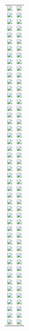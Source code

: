  <table>
     <tr>
         <td>
             <a href="1">
                 <center>
                     <img maxwidth="150" maxheight="150" src="1\Thumbnails\Thumbnail.Jpeg" />
                 </center>
             </a>
         </td>
         <td>
             <a href="2">
                 <center>
                     <img maxwidth="150" maxheight="150" src="2\Thumbnails\Thumbnail.Jpeg" />
                 </center>
             </a>
         </td>
     </tr>
     <tr>
         <td>
             <a href="3">
                 <center>
                     <img maxwidth="150" maxheight="150" src="3\Thumbnails\Thumbnail.Jpeg" />
                 </center>
             </a>
         </td>
         <td>
             <a href="4">
                 <center>
                     <img maxwidth="150" maxheight="150" src="4\Thumbnails\Thumbnail.Jpeg" />
                 </center>
             </a>
         </td>
     </tr>
     <tr>
         <td>
             <a href="5">
                 <center>
                     <img maxwidth="150" maxheight="150" src="5\Thumbnails\Thumbnail.Jpeg" />
                 </center>
             </a>
         </td>
         <td>
             <a href="6">
                 <center>
                     <img maxwidth="150" maxheight="150" src="6\Thumbnails\Thumbnail.Jpeg" />
                 </center>
             </a>
         </td>
     </tr>
     <tr>
         <td>
             <a href="7">
                 <center>
                     <img maxwidth="150" maxheight="150" src="7\Thumbnails\Thumbnail.Jpeg" />
                 </center>
             </a>
         </td>
         <td>
             <a href="8">
                 <center>
                     <img maxwidth="150" maxheight="150" src="8\Thumbnails\Thumbnail.Jpeg" />
                 </center>
             </a>
         </td>
     </tr>
     <tr>
         <td>
             <a href="9">
                 <center>
                     <img maxwidth="150" maxheight="150" src="9\Thumbnails\Thumbnail.Jpeg" />
                 </center>
             </a>
         </td>
         <td>
             <a href="10">
                 <center>
                     <img maxwidth="150" maxheight="150" src="10\Thumbnails\Thumbnail.Jpeg" />
                 </center>
             </a>
         </td>
     </tr>
     <tr>
         <td>
             <a href="11">
                 <center>
                     <img maxwidth="150" maxheight="150" src="11\Thumbnails\Thumbnail.Jpeg" />
                 </center>
             </a>
         </td>
         <td>
             <a href="12">
                 <center>
                     <img maxwidth="150" maxheight="150" src="12\Thumbnails\Thumbnail.Jpeg" />
                 </center>
             </a>
         </td>
     </tr>
     <tr>
         <td>
             <a href="13">
                 <center>
                     <img maxwidth="150" maxheight="150" src="13\Thumbnails\Thumbnail.Jpeg" />
                 </center>
             </a>
         </td>
         <td>
             <a href="14">
                 <center>
                     <img maxwidth="150" maxheight="150" src="14\Thumbnails\Thumbnail.Jpeg" />
                 </center>
             </a>
         </td>
     </tr>
     <tr>
         <td>
             <a href="15">
                 <center>
                     <img maxwidth="150" maxheight="150" src="15\Thumbnails\Thumbnail.Jpeg" />
                 </center>
             </a>
         </td>
         <td>
             <a href="16">
                 <center>
                     <img maxwidth="150" maxheight="150" src="16\Thumbnails\Thumbnail.Jpeg" />
                 </center>
             </a>
         </td>
     </tr>
     <tr>
         <td>
             <a href="17">
                 <center>
                     <img maxwidth="150" maxheight="150" src="17\Thumbnails\Thumbnail.Jpeg" />
                 </center>
             </a>
         </td>
         <td>
             <a href="18">
                 <center>
                     <img maxwidth="150" maxheight="150" src="18\Thumbnails\Thumbnail.Jpeg" />
                 </center>
             </a>
         </td>
     </tr>
     <tr>
         <td>
             <a href="19">
                 <center>
                     <img maxwidth="150" maxheight="150" src="19\Thumbnails\Thumbnail.Jpeg" />
                 </center>
             </a>
         </td>
         <td>
             <a href="20">
                 <center>
                     <img maxwidth="150" maxheight="150" src="20\Thumbnails\Thumbnail.Jpeg" />
                 </center>
             </a>
         </td>
     </tr>
     <tr>
         <td>
             <a href="21">
                 <center>
                     <img maxwidth="150" maxheight="150" src="21\Thumbnails\Thumbnail.Jpeg" />
                 </center>
             </a>
         </td>
         <td>
             <a href="22">
                 <center>
                     <img maxwidth="150" maxheight="150" src="22\Thumbnails\Thumbnail.Jpeg" />
                 </center>
             </a>
         </td>
     </tr>
     <tr>
         <td>
             <a href="23">
                 <center>
                     <img maxwidth="150" maxheight="150" src="23\Thumbnails\Thumbnail.Jpeg" />
                 </center>
             </a>
         </td>
         <td>
             <a href="24">
                 <center>
                     <img maxwidth="150" maxheight="150" src="24\Thumbnails\Thumbnail.Jpeg" />
                 </center>
             </a>
         </td>
     </tr>
     <tr>
         <td>
             <a href="25">
                 <center>
                     <img maxwidth="150" maxheight="150" src="25\Thumbnails\Thumbnail.Jpeg" />
                 </center>
             </a>
         </td>
         <td>
             <a href="26">
                 <center>
                     <img maxwidth="150" maxheight="150" src="26\Thumbnails\Thumbnail.Jpeg" />
                 </center>
             </a>
         </td>
     </tr>
     <tr>
         <td>
             <a href="27">
                 <center>
                     <img maxwidth="150" maxheight="150" src="27\Thumbnails\Thumbnail.Jpeg" />
                 </center>
             </a>
         </td>
         <td>
             <a href="28">
                 <center>
                     <img maxwidth="150" maxheight="150" src="28\Thumbnails\Thumbnail.Jpeg" />
                 </center>
             </a>
         </td>
     </tr>
     <tr>
         <td>
             <a href="29">
                 <center>
                     <img maxwidth="150" maxheight="150" src="29\Thumbnails\Thumbnail.Jpeg" />
                 </center>
             </a>
         </td>
         <td>
             <a href="30">
                 <center>
                     <img maxwidth="150" maxheight="150" src="30\Thumbnails\Thumbnail.Jpeg" />
                 </center>
             </a>
         </td>
     </tr>
     <tr>
         <td>
             <a href="31">
                 <center>
                     <img maxwidth="150" maxheight="150" src="31\Thumbnails\Thumbnail.Jpeg" />
                 </center>
             </a>
         </td>
         <td>
             <a href="32">
                 <center>
                     <img maxwidth="150" maxheight="150" src="32\Thumbnails\Thumbnail.Jpeg" />
                 </center>
             </a>
         </td>
     </tr>
     <tr>
         <td>
             <a href="33">
                 <center>
                     <img maxwidth="150" maxheight="150" src="33\Thumbnails\Thumbnail.Jpeg" />
                 </center>
             </a>
         </td>
         <td>
             <a href="34">
                 <center>
                     <img maxwidth="150" maxheight="150" src="34\Thumbnails\Thumbnail.Jpeg" />
                 </center>
             </a>
         </td>
     </tr>
     <tr>
         <td>
             <a href="35">
                 <center>
                     <img maxwidth="150" maxheight="150" src="35\Thumbnails\Thumbnail.Jpeg" />
                 </center>
             </a>
         </td>
         <td>
             <a href="36">
                 <center>
                     <img maxwidth="150" maxheight="150" src="36\Thumbnails\Thumbnail.Jpeg" />
                 </center>
             </a>
         </td>
     </tr>
     <tr>
         <td>
             <a href="37">
                 <center>
                     <img maxwidth="150" maxheight="150" src="37\Thumbnails\Thumbnail.Jpeg" />
                 </center>
             </a>
         </td>
         <td>
             <a href="38">
                 <center>
                     <img maxwidth="150" maxheight="150" src="38\Thumbnails\Thumbnail.Jpeg" />
                 </center>
             </a>
         </td>
     </tr>
     <tr>
         <td>
             <a href="39">
                 <center>
                     <img maxwidth="150" maxheight="150" src="39\Thumbnails\Thumbnail.Jpeg" />
                 </center>
             </a>
         </td>
         <td>
             <a href="40">
                 <center>
                     <img maxwidth="150" maxheight="150" src="40\Thumbnails\Thumbnail.Jpeg" />
                 </center>
             </a>
         </td>
     </tr>
     <tr>
         <td>
             <a href="41">
                 <center>
                     <img maxwidth="150" maxheight="150" src="41\Thumbnails\Thumbnail.Jpeg" />
                 </center>
             </a>
         </td>
         <td>
             <a href="42">
                 <center>
                     <img maxwidth="150" maxheight="150" src="42\Thumbnails\Thumbnail.Jpeg" />
                 </center>
             </a>
         </td>
     </tr>
     <tr>
         <td>
             <a href="43">
                 <center>
                     <img maxwidth="150" maxheight="150" src="43\Thumbnails\Thumbnail.Jpeg" />
                 </center>
             </a>
         </td>
         <td>
             <a href="44">
                 <center>
                     <img maxwidth="150" maxheight="150" src="44\Thumbnails\Thumbnail.Jpeg" />
                 </center>
             </a>
         </td>
     </tr>
     <tr>
         <td>
             <a href="45">
                 <center>
                     <img maxwidth="150" maxheight="150" src="45\Thumbnails\Thumbnail.Jpeg" />
                 </center>
             </a>
         </td>
         <td>
             <a href="46">
                 <center>
                     <img maxwidth="150" maxheight="150" src="46\Thumbnails\Thumbnail.Jpeg" />
                 </center>
             </a>
         </td>
     </tr>
     <tr>
         <td>
             <a href="47">
                 <center>
                     <img maxwidth="150" maxheight="150" src="47\Thumbnails\Thumbnail.Jpeg" />
                 </center>
             </a>
         </td>
         <td>
             <a href="48">
                 <center>
                     <img maxwidth="150" maxheight="150" src="48\Thumbnails\Thumbnail.Jpeg" />
                 </center>
             </a>
         </td>
     </tr>
     <tr>
         <td>
             <a href="49">
                 <center>
                     <img maxwidth="150" maxheight="150" src="49\Thumbnails\Thumbnail.Jpeg" />
                 </center>
             </a>
         </td>
         <td>
             <a href="50">
                 <center>
                     <img maxwidth="150" maxheight="150" src="50\Thumbnails\Thumbnail.Jpeg" />
                 </center>
             </a>
         </td>
     </tr>
     <tr>
         <td>
             <a href="51">
                 <center>
                     <img maxwidth="150" maxheight="150" src="51\Thumbnails\Thumbnail.Jpeg" />
                 </center>
             </a>
         </td>
         <td>
             <a href="52">
                 <center>
                     <img maxwidth="150" maxheight="150" src="52\Thumbnails\Thumbnail.Jpeg" />
                 </center>
             </a>
         </td>
     </tr>
     <tr>
         <td>
             <a href="53">
                 <center>
                     <img maxwidth="150" maxheight="150" src="53\Thumbnails\Thumbnail.Jpeg" />
                 </center>
             </a>
         </td>
         <td>
             <a href="54">
                 <center>
                     <img maxwidth="150" maxheight="150" src="54\Thumbnails\Thumbnail.Jpeg" />
                 </center>
             </a>
         </td>
     </tr>
     <tr>
         <td>
             <a href="55">
                 <center>
                     <img maxwidth="150" maxheight="150" src="55\Thumbnails\Thumbnail.Jpeg" />
                 </center>
             </a>
         </td>
         <td>
             <a href="56">
                 <center>
                     <img maxwidth="150" maxheight="150" src="56\Thumbnails\Thumbnail.Jpeg" />
                 </center>
             </a>
         </td>
     </tr>
     <tr>
         <td>
             <a href="57">
                 <center>
                     <img maxwidth="150" maxheight="150" src="57\Thumbnails\Thumbnail.Jpeg" />
                 </center>
             </a>
         </td>
         <td>
             <a href="58">
                 <center>
                     <img maxwidth="150" maxheight="150" src="58\Thumbnails\Thumbnail.Jpeg" />
                 </center>
             </a>
         </td>
     </tr>
     <tr>
         <td>
             <a href="59">
                 <center>
                     <img maxwidth="150" maxheight="150" src="59\Thumbnails\Thumbnail.Jpeg" />
                 </center>
             </a>
         </td>
         <td>
             <a href="60">
                 <center>
                     <img maxwidth="150" maxheight="150" src="60\Thumbnails\Thumbnail.Jpeg" />
                 </center>
             </a>
         </td>
     </tr>
     <tr>
         <td>
             <a href="61">
                 <center>
                     <img maxwidth="150" maxheight="150" src="61\Thumbnails\Thumbnail.Jpeg" />
                 </center>
             </a>
         </td>
         <td>
             <a href="62">
                 <center>
                     <img maxwidth="150" maxheight="150" src="62\Thumbnails\Thumbnail.Jpeg" />
                 </center>
             </a>
         </td>
     </tr>
     <tr>
         <td>
             <a href="63">
                 <center>
                     <img maxwidth="150" maxheight="150" src="63\Thumbnails\Thumbnail.Jpeg" />
                 </center>
             </a>
         </td>
         <td>
             <a href="64">
                 <center>
                     <img maxwidth="150" maxheight="150" src="64\Thumbnails\Thumbnail.Jpeg" />
                 </center>
             </a>
         </td>
     </tr>
     <tr>
         <td>
             <a href="65">
                 <center>
                     <img maxwidth="150" maxheight="150" src="65\Thumbnails\Thumbnail.Jpeg" />
                 </center>
             </a>
         </td>
         <td>
             <a href="66">
                 <center>
                     <img maxwidth="150" maxheight="150" src="66\Thumbnails\Thumbnail.Jpeg" />
                 </center>
             </a>
         </td>
     </tr>
     <tr>
         <td>
             <a href="67">
                 <center>
                     <img maxwidth="150" maxheight="150" src="67\Thumbnails\Thumbnail.Jpeg" />
                 </center>
             </a>
         </td>
         <td>
             <a href="68">
                 <center>
                     <img maxwidth="150" maxheight="150" src="68\Thumbnails\Thumbnail.Jpeg" />
                 </center>
             </a>
         </td>
     </tr>
     <tr>
         <td>
             <a href="69">
                 <center>
                     <img maxwidth="150" maxheight="150" src="69\Thumbnails\Thumbnail.Jpeg" />
                 </center>
             </a>
         </td>
         <td>
             <a href="70">
                 <center>
                     <img maxwidth="150" maxheight="150" src="70\Thumbnails\Thumbnail.Jpeg" />
                 </center>
             </a>
         </td>
     </tr>
     <tr>
         <td>
             <a href="71">
                 <center>
                     <img maxwidth="150" maxheight="150" src="71\Thumbnails\Thumbnail.Jpeg" />
                 </center>
             </a>
         </td>
         <td>
             <a href="72">
                 <center>
                     <img maxwidth="150" maxheight="150" src="72\Thumbnails\Thumbnail.Jpeg" />
                 </center>
             </a>
         </td>
     </tr>
     <tr>
         <td>
             <a href="73">
                 <center>
                     <img maxwidth="150" maxheight="150" src="73\Thumbnails\Thumbnail.Jpeg" />
                 </center>
             </a>
         </td>
         <td>
             <a href="74">
                 <center>
                     <img maxwidth="150" maxheight="150" src="74\Thumbnails\Thumbnail.Jpeg" />
                 </center>
             </a>
         </td>
     </tr>
     <tr>
         <td>
             <a href="75">
                 <center>
                     <img maxwidth="150" maxheight="150" src="75\Thumbnails\Thumbnail.Jpeg" />
                 </center>
             </a>
         </td>
         <td>
             <a href="76">
                 <center>
                     <img maxwidth="150" maxheight="150" src="76\Thumbnails\Thumbnail.Jpeg" />
                 </center>
             </a>
         </td>
     </tr>
     <tr>
         <td>
             <a href="77">
                 <center>
                     <img maxwidth="150" maxheight="150" src="77\Thumbnails\Thumbnail.Jpeg" />
                 </center>
             </a>
         </td>
         <td>
             <a href="78">
                 <center>
                     <img maxwidth="150" maxheight="150" src="78\Thumbnails\Thumbnail.Jpeg" />
                 </center>
             </a>
         </td>
     </tr>
     <tr>
         <td>
             <a href="79">
                 <center>
                     <img maxwidth="150" maxheight="150" src="79\Thumbnails\Thumbnail.Jpeg" />
                 </center>
             </a>
         </td>
         <td>
             <a href="80">
                 <center>
                     <img maxwidth="150" maxheight="150" src="80\Thumbnails\Thumbnail.Jpeg" />
                 </center>
             </a>
         </td>
     </tr>
     <tr>
         <td>
             <a href="81">
                 <center>
                     <img maxwidth="150" maxheight="150" src="81\Thumbnails\Thumbnail.Jpeg" />
                 </center>
             </a>
         </td>
         <td>
             <a href="82">
                 <center>
                     <img maxwidth="150" maxheight="150" src="82\Thumbnails\Thumbnail.Jpeg" />
                 </center>
             </a>
         </td>
     </tr>
     <tr>
         <td>
             <a href="83">
                 <center>
                     <img maxwidth="150" maxheight="150" src="83\Thumbnails\Thumbnail.Jpeg" />
                 </center>
             </a>
         </td>
         <td>
             <a href="84">
                 <center>
                     <img maxwidth="150" maxheight="150" src="84\Thumbnails\Thumbnail.Jpeg" />
                 </center>
             </a>
         </td>
     </tr>
     <tr>
         <td>
             <a href="85">
                 <center>
                     <img maxwidth="150" maxheight="150" src="85\Thumbnails\Thumbnail.Jpeg" />
                 </center>
             </a>
         </td>
         <td>
             <a href="86">
                 <center>
                     <img maxwidth="150" maxheight="150" src="86\Thumbnails\Thumbnail.Jpeg" />
                 </center>
             </a>
         </td>
     </tr>
     <tr>
         <td>
             <a href="87">
                 <center>
                     <img maxwidth="150" maxheight="150" src="87\Thumbnails\Thumbnail.Jpeg" />
                 </center>
             </a>
         </td>
         <td>
             <a href="88">
                 <center>
                     <img maxwidth="150" maxheight="150" src="88\Thumbnails\Thumbnail.Jpeg" />
                 </center>
             </a>
         </td>
     </tr>
     <tr>
         <td>
             <a href="89">
                 <center>
                     <img maxwidth="150" maxheight="150" src="89\Thumbnails\Thumbnail.Jpeg" />
                 </center>
             </a>
         </td>
         <td>
             <a href="90">
                 <center>
                     <img maxwidth="150" maxheight="150" src="90\Thumbnails\Thumbnail.Jpeg" />
                 </center>
             </a>
         </td>
     </tr>
     <tr>
         <td>
             <a href="91">
                 <center>
                     <img maxwidth="150" maxheight="150" src="91\Thumbnails\Thumbnail.Jpeg" />
                 </center>
             </a>
         </td>
         <td>
             <a href="92">
                 <center>
                     <img maxwidth="150" maxheight="150" src="92\Thumbnails\Thumbnail.Jpeg" />
                 </center>
             </a>
         </td>
     </tr>
     <tr>
         <td>
             <a href="93">
                 <center>
                     <img maxwidth="150" maxheight="150" src="93\Thumbnails\Thumbnail.Jpeg" />
                 </center>
             </a>
         </td>
         <td>
             <a href="94">
                 <center>
                     <img maxwidth="150" maxheight="150" src="94\Thumbnails\Thumbnail.Jpeg" />
                 </center>
             </a>
         </td>
     </tr>
     <tr>
         <td>
             <a href="95">
                 <center>
                     <img maxwidth="150" maxheight="150" src="95\Thumbnails\Thumbnail.Jpeg" />
                 </center>
             </a>
         </td>
         <td>
             <a href="96">
                 <center>
                     <img maxwidth="150" maxheight="150" src="96\Thumbnails\Thumbnail.Jpeg" />
                 </center>
             </a>
         </td>
     </tr>
 </table>

